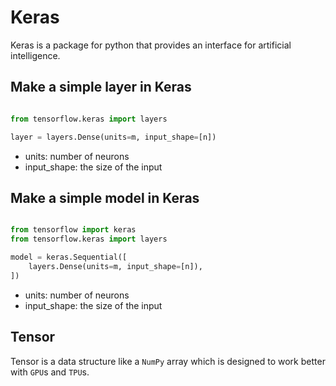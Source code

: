 # Keras

Keras is a package for python that provides an interface
for artificial intelligence.

## Make a simple layer in Keras

```python

from tensorflow.keras import layers

layer = layers.Dense(units=m, input_shape=[n])

```

* units: number of neurons
* input_shape: the size of the input

## Make a simple model in Keras

```python

from tensorflow import keras
from tensorflow.keras import layers

model = keras.Sequential([
    layers.Dense(units=m, input_shape=[n]),
])

```

* units: number of neurons
* input_shape: the size of the input

## Tensor

Tensor is a data structure like a `NumPy` array which is designed
to work better with `GPU`s and `TPU`s.
